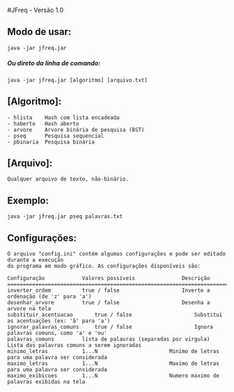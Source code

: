 #JFreq - Versão 1.0

## Modo de usar:
	java -jar jfreq.jar

##### Ou direto da linha de comando:
	java -jar jfreq.jar [algoritmo] [arquivo.txt]
	
## [Algoritmo]:
	- hlista	Hash com lista encadeada	
	- haberto	Hash aberto
	- arvore	Arvore binária de pesquisa (BST)
	- pseq		Pesquisa sequencial
	- pbinaria	Pesquisa binária

## [Arquivo]:
	Qualquer arquivo de texto, não-binário.

## Exemplo:
	java -jar jfreq.jar pseq palavras.txt

## Configurações:
	O arquivo "config.ini" contém algumas configurações e pode ser editado durante a execução
	do programa em modo gráfico. As configurações disponíveis são:

	Configuração			Valores possíveis				Descrição
	=================================================================================================================================
	inverter_ordem			true / false					Inverte a ordenação (de 'z' para 'a')
	desenhar_arvore 		true / false					Desenha a arvore na tela
	substituir_acentuacao		true / false					Substitui as acentuações (ex: 'ã' para 'a')
	ignorar_palavras_comuns		true / false					Ignora palavras comuns, como 'a' e 'ou'
	palavras_comuns			lista de palavras (separadas por virgula)	Lista das palavras comuns a serem ignoradas
	minimo_letras			1...N						Minimo de letras para uma palavra ser considerada
	maximo_letras			1...N						Maximo de letras para uma palavra ser considerada
	maximo_exibicoes		1...N						Numero maximo de palavras exibidas na tela
